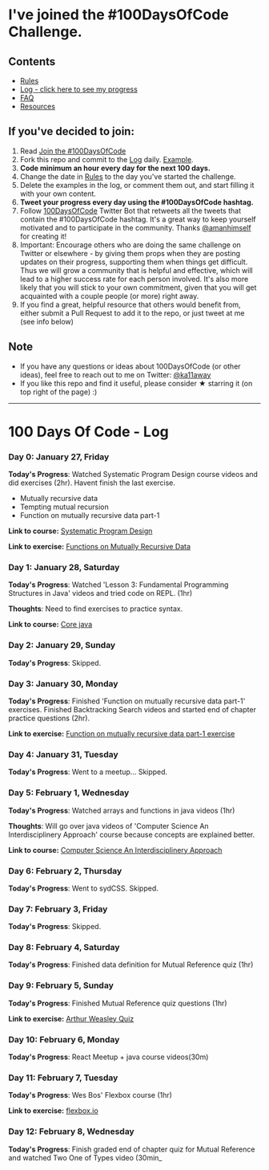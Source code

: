 # I've joined the #100DaysOfCode Challenge.

## Contents
* [Rules](rules.md)
* [Log - click here to see my progress](log.md)
* [FAQ](FAQ.md)
* [Resources](resources.md)

## If you've decided to join:
1. Read [Join the #100DaysOfCode](https://medium.freecodecamp.com/join-the-100daysofcode-556ddb4579e4)
2. Fork this repo and commit to the [Log](log.md) daily. [Example](https://github.com/Kallaway/100-days-kallaway-log).
3. **Code minimum an hour every day for the next 100 days.**
4. Change the date in [Rules](rules.md) to the day you've started the challenge.
5. Delete the examples in the log, or comment them out, and start filling it with your own content.
6. **Tweet your progress every day using the #100DaysOfCode hashtag.**
7. Follow [100DaysOfCode](https://twitter.com/_100DaysOfCode) Twitter Bot that retweets all the tweets that contain the #100DaysOfCode hashtag. It's a great way to keep yourself motivated and to participate in the community. Thanks [@amanhimself](https://twitter.com/amanhimself) for creating it!
8. Important: Encourage others who are doing the same challenge on Twitter or elsewhere - by giving them props when they are posting updates on their progress, supporting them when things get difficult. Thus we will grow a community that is helpful and effective, which will lead to a higher success rate for each person involved. It's also more likely that you will stick to your own commitment, given that you will get acquainted with a couple people (or more) right away.
9. If you find a great, helpful resource that others would benefit from, either submit a Pull Request to add it to the repo, or just tweet at me (see info below)

## Note
* If you have any questions or ideas about 100DaysOfCode (or other ideas), feel free to reach out to me on Twitter: [@ka11away](https://twitter.com/ka11away)
* If you like this repo and find it useful, please consider &#9733; starring it (on top right of the page) :)

---

# 100 Days Of Code - Log

### Day 0: January 27, Friday

**Today's Progress**: Watched Systematic Program Design course videos and did exercises (2hr). Havent finish the last exercise.
* Mutually recursive data
* Tempting mutual recursion
* Function on mutually recursive data part-1

**Link to course:** [Systematic Program Design](https://www.edx.org/course/how-code-systematic-program-design-part-ubcx-spd2x)

**Link to exercise:** [Functions on Mutually Recursive Data](https://github.com/ipekt/systematic-program-design/tree/master/ch6b-mutual-reference)

### Day 1: January 28, Saturday

**Today's Progress**: Watched 'Lesson 3: Fundamental Programming Structures in Java' videos and tried code on REPL. (1hr)

**Thoughts**: Need to find exercises to practice syntax.

**Link to course:** [Core java](https://www.safaribooksonline.com/library/view/core-java/9780134540603/)

### Day 2: January 29, Sunday

**Today's Progress**: Skipped.

### Day 3: January 30, Monday

**Today's Progress**: Finished 'Function on mutually recursive data part-1' exercises. Finished Backtracking Search videos and started end of chapter practice questions (2hr).

**Link to exercise:** [Function on mutually recursive data part-1 exercise](https://github.com/ipekt/systematic-program-design/commit/6cea324a2ae72cba52ff322523154c706973ed4f)

### Day 4: January 31, Tuesday

**Today's Progress**: Went to a meetup... Skipped.

### Day 5: February 1, Wednesday

**Today's Progress**: Watched arrays and functions in java videos (1hr)

**Thoughts**: Will go over java videos of 'Computer Science An Interdisciplinery Approach' course because concepts are explained better. 

**Link to course:** [Computer Science An Interdisciplinery Approach](https://www.safaribooksonline.com/library/view/computer-science/9780134465951/)

### Day 6: February 2, Thursday

**Today's Progress**: Went to sydCSS. Skipped.

### Day 7: February 3, Friday

**Today's Progress**: Skipped.

### Day 8: February 4, Saturday

**Today's Progress**: Finished data definition for Mutual Reference quiz (1hr)

### Day 9: February 5, Sunday

**Today's Progress**: Finished Mutual Reference quiz questions (1hr)

**Link to exercise:** [Arthur Weasley Quiz](https://github.com/ipekt/systematic-program-design/blob/master/ch6b-mutual-reference/hp-family-tree-starter.rkt)

### Day 10: February 6, Monday

**Today's Progress**: React Meetup + java course videos(30m)

### Day 11: February 7, Tuesday

**Today's Progress**: Wes Bos' Flexbox course (1hr)

**Link to exercise:** [flexbox.io](flexbox.io)

### Day 12: February 8, Wednesday

**Today's Progress**: Finish graded end of chapter quiz for Mutual Reference and watched Two One of Types video (30min_

